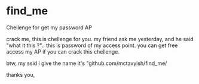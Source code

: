 # find_me
Chellenge for get my password AP


crack me, this is chellenge for you.
my friend ask me yesterday, and he said "what it this ?".. this is password of my access point. 
you can get free access my AP if you can crack this chellenge.

btw, my ssid i give the name it's "github.com/mctavyish/find_me/

thanks you,
